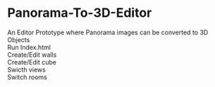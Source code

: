 # Panorama-To-3D-Editor
An Editor Prototype where Panorama images can be converted to 3D Objects<BR>
Run Index.html<BR>
Create/Edit walls<BR>
Create/Edit cube<BR>
Swicth views <BR>
Switch rooms<BR>
